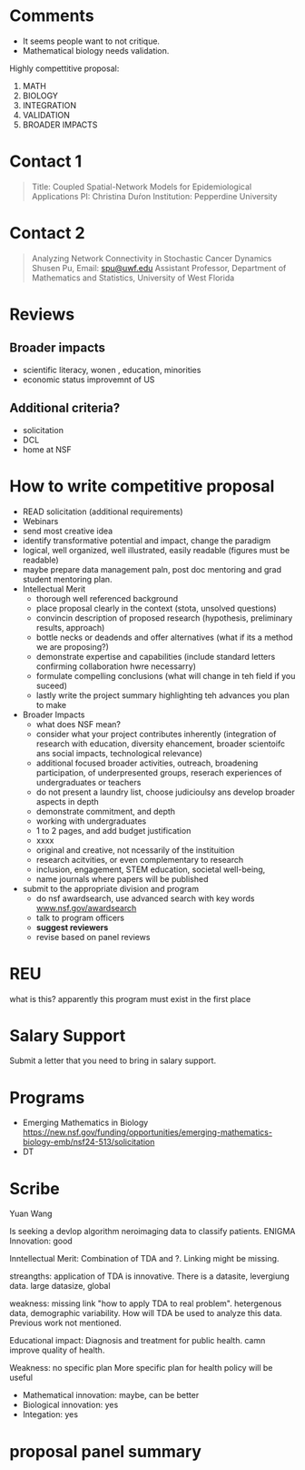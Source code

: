 # Comments

+ It seems people want to not critique.
+ Mathematical biology needs validation.

Highly compettitive proposal: 

1. MATH
2. BIOLOGY
3. INTEGRATION
4. VALIDATION
5. BROADER IMPACTS

# Contact 1

> Title: Coupled Spatial-Network Models for Epidemiological Applications
PI: Christina Duŕon
Institution: Pepperdine University


# Contact 2

> Analyzing Network Connectivity in Stochastic Cancer Dynamics
Shusen Pu, Email: spu@uwf.edu
Assistant Professor, Department of Mathematics and Statistics, University of West Florida

# Reviews

## Broader impacts

+ scientific literacy, wonen , education, minorities
+ economic status improvemnt of US

## Additional criteria?

+ solicitation
+ DCL
+ home at NSF

# How to write competitive proposal
+ READ solicitation (additional requirements)
+ Webinars
+ send most creative idea
+ identify transformative potential and impact, change the paradigm
+ logical, well organized, well illustrated, easily readable (figures must be readable)
+ maybe prepare data management paln, post doc mentoring and grad student mentoring plan.
+ Intellectual Merit
    - thorough well referenced background
    - place proposal clearly in the context (stota, unsolved questions)
    - convincin description of proposed research (hypothesis, preliminary results, approach)
    - bottle necks or deadends and offer alternatives (what if its a method we are proposing?)
    - demonstrate expertise and capabilities (include standard letters confirming collaboration hwre necessarry)
    - formulate compelling conclusions (what will change in teh field if you suceed)
    - lastly write the project summary highlighting teh advances you plan to make
+ Broader Impacts
    - what does NSF mean? 
    - consider what your project contributes inherently (integration of research with education, diversity ehancement, broader scientoifc ans social impacts, technological relevance)
    - additional focused broader activities, outreach, broadening participation, of underpresented groups, reserach experiences of undergraduates or teachers
    - do not present a laundry list, choose judicioulsy ans develop broader aspects in depth
    - demonstrate commitment, and depth
    - working with undergraduates
    - 1 to 2 pages, and add budget justification
    - xxxx
    - original and creative, not ncessarily of the instituition
    - research acitvities, or even complementary to research
    - inclusion, engagement, STEM education, societal well-being, 
    - name journals where papers will be published
+ submit to the appropriate division and program
    - do nsf awardsearch, use advanced search with key words www.nsf.gov/awardsearch
    - talk to program officers
    - **suggest reviewers** 
    - revise based on panel reviews

# REU 
what is this? apparently this program must exist in the first place

# Salary Support
Submit a letter that you need to bring in salary support.
    
    
# Programs

+ Emerging Mathematics in Biology https://new.nsf.gov/funding/opportunities/emerging-mathematics-biology-emb/nsf24-513/solicitation
+ DT


# Scribe

Yuan Wang

Is seeking a devlop algorithm neroimaging data to classify patients. ENIGMA
Innovation: good

Inntellectual Merit: 
Combination of TDA and ?. Linking might be missing.

streangths: application of TDA is innovative. There is a datasite, levergiung data.
large datasize, global

weakness: missing link "how to apply TDA to real problem". hetergenous data, demographic variability.
How will TDA be used to analyze this data.
Previous work not mentioned.

Educational impact: 
Diagnosis and treatment for public health. camn improve quality of health. 

Weakness: no specific plan
More specific plan for health policy will be useful

+ Mathematical innovation: maybe, can be better
+ Biological innovation: yes
+ Integation: yes


# proposal panel summary























